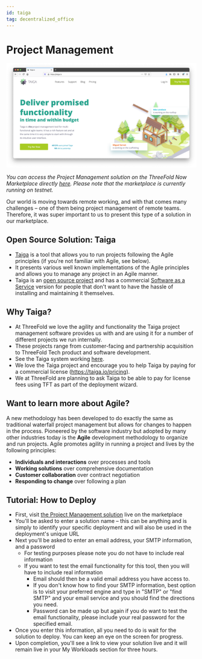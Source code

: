 ```yaml
---
id: taiga
tag: decentralized_office
---
```


# Project Management

![](./img/taiga_frontpage.png)

*You can access the Project Management solution on the ThreeFold Now Marketplace directly [here](https://marketplace.threefold.io/marketplace/#/solutions/taiga). Please note that the marketplace is currently running on testnet.*

Our world is moving towards remote working, and with that comes many challenges – one of them being project management of remote teams. Therefore, it was super important to us to present this type of a solution in our marketplace.

## Open Source Solution: Taiga

- [Taiga](https://www.taiga.io/) is a tool that allows you to run projects following the Agile principles (if you're not familiar with Agile, see below).
- It presents various well known implementations of the Agile principles and allows you to manage any project in an Agile manner.
- Taiga is an [open source project](https://github.com/taigaio) and has a commercial [Software as a Service](https://taiga.io/) version for people that don't want to have the hassle of installing and maintaining it themselves.

## Why Taiga?

- At ThreeFold we love the agility and functionality the Taiga project management software provides us with and are using it for a number of different projects we run internally.
- These projects range from customer-facing and partnership acquisition to ThreeFold Tech product and software development.
- See the Taiga system working [here](https://circles.threefold.me/discover).
- We love the Taiga project and encourage you to help Taiga by paying for a commercial license (https://taiga.io/pricing).
- We at ThreeFold are planning to ask Taiga to be able to pay for license fees using TFT as part of the deployment wizard.

## Want to learn more about Agile? 

A new methodology has been developed to do exactly the same as traditional waterfall project management but allows for changes to happen in the process. Pioneered by the software industry but adopted by many other industries today is the **Agile** development methodology to organize and run projects. Agile promotes agility in running a project and lives by the following principles:

- **Individuals and interactions** over processes and tools
- **Working solutions** over comprehensive documentation
- **Customer collaboration** over contract negotiation
- **Responding to change** over following a plan

## Tutorial: How to Deploy

- First, visit [the Project Management solution](https://marketplace.threefold.io/marketplace/#/solutions/taiga) live on the marketplace
- You'll be asked to enter a solution name – this can be anything and is simply to identify your specific deployment and will also be used in the deployment's unique URL
- Next you'll be asked to enter an email address, your SMTP information, and a password
    - For testing purposes please note you do not have to include real information
    - If you want to test the email functionality for this tool, then you will have to include real information
        - Email should then be a valid email address you have access to.
        - If you don't know how to find your SMTP information, best option is to visit your preferred engine and type in "SMTP" or "find SMTP" and your email service and you should find the directions you need.
        - Password can be made up but again if you do want to test the email functionality, please include your real password for the specified email.
- Once you enter this information, all you need to do is wait for the solution to deploy. You can keep an eye on the screen for progress.
- Upon completion, you'll see a link to view your solution live and it will remain live in your My Workloads section for three hours.

<!--

## How can you and your business benefit?

ThreeFold gives you the ability to have a "one-click" solution to deploy your own project management system in many of the locations where the ThreeFold Grid has capacity.

Deploying your own instance on the grid provides you with unique features like:

- **A private instance**. It's your private instance running in you private virtual data center.
- **Choice of location**. Any node on the TF Grid is able to run the Taiga instance and we will make more locations to deploy going forward.
- **Decentralized User Authentication**. ThreeFold uses a 2-Factor Authentication system that doe not rely on central storage of a username and password combination.

-->